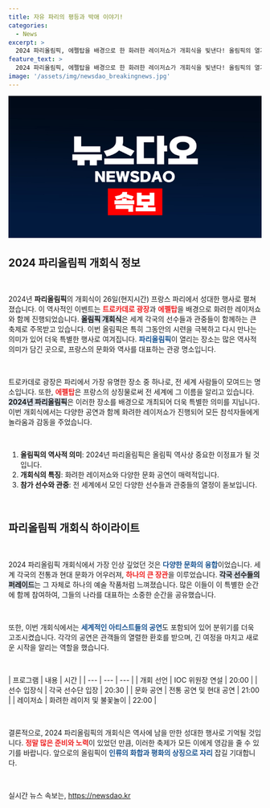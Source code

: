 ```yaml
---
title: 자유 파리의 평등과 박애 이야기!
categories:
  - News
excerpt: >
  2024 파리올림픽, 에펠탑을 배경으로 한 화려한 레이저쇼가 개회식을 빛낸다! 올림픽의 열기가 가득한 파리에서의 특별한 순간을 놓치지 마세요!
feature_text: >
  2024 파리올림픽, 에펠탑을 배경으로 한 화려한 레이저쇼가 개회식을 빛낸다! 올림픽의 열기가 가득한 파리에서의 특별한 순간을 놓치지 마세요!
image: '/assets/img/newsdao_breakingnews.jpg'
---
```


<p><img src="/assets/img/newsdao_breakingnews.jpg" alt="ontimetimes 속보" /></p>

<h2 data-ke-size="size26">2024 파리올림픽 개회식 정보</h2>

<p data-ke-size="size16">&nbsp;</p>

<p>2024년 <b>파리올림픽</b>의 개회식이 26일(현지시간) 프랑스 파리에서 성대한 행사로 펼쳐졌습니다. 이 역사적인 이벤트는 <b><span style="color: #ee2323;">트로카데로 광장</span></b>과 <b><span style="color: #ee2323;">에펠탑</span></b>을 배경으로 화려한 레이저쇼와 함께 진행되었습니다. <b><span style="background-color: #21538527;">올림픽 개회식</span></b>은 세계 각국의 선수들과 관중들이 함께하는 큰 축제로 주목받고 있습니다. 이번 올림픽은 특히 그동안의 시련을 극복하고 다시 만나는 의미가 있어 더욱 특별한 행사로 여겨집니다. <b><span style="color: #1a5490;">파리올림픽</span></b>이 열리는 장소는 많은 역사적 의미가 담긴 곳으로, 프랑스의 문화와 역사를 대표하는 관광 명소입니다.</p>

<p data-ke-size="size16">&nbsp;</p>

<p>트로카데로 광장은 파리에서 가장 유명한 장소 중 하나로, 전 세계 사람들이 모여드는 명소입니다. 또한, <b><span style="color: #ee2323;">에펠탑</span></b>은 프랑스의 상징물로써 전 세계에 그 이름을 알리고 있습니다. <b><span style="background-color: #21538527;">2024년 파리올림픽</span></b>은 이러한 장소를 배경으로 개최되어 더욱 특별한 의미를 지닙니다. 이번 개회식에서는 다양한 공연과 함께 화려한 레이저쇼가 진행되어 모든 참석자들에게 놀라움과 감동을 주었습니다.</p>

<p data-ke-size="size16">&nbsp;</p>

<ol>
    <li><b>올림픽의 역사적 의미</b>: 2024년 파리올림픽은 올림픽 역사상 중요한 이정표가 될 것입니다.</li>
    <li><b>개회식의 특징</b>: 화려한 레이저쇼와 다양한 문화 공연이 매력적입니다.</li>
    <li><b>참가 선수와 관중</b>: 전 세계에서 모인 다양한 선수들과 관중들의 열정이 돋보입니다.</li>
</ol>

<p data-ke-size="size16">&nbsp;</p>

<h2 data-ke-size="size26"> 파리올림픽 개회식 하이라이트</h2>

<p data-ke-size="size16">&nbsp;</p>

<p>2024 파리올림픽 개회식에서 가장 인상 깊었던 것은 <b><span style="color: #1a5490;">다양한 문화의 융합</span></b>이었습니다. 세계 각국의 전통과 현대 문화가 어우러져, <b><span style="color: #ee2323;">하나의 큰 장관</span></b>을 이루었습니다. <b><span style="background-color: #21538527;">각국 선수들의 퍼레이드</span></b>는 그 자체로 하나의 예술 작품처럼 느껴졌습니다. 많은 이들이 이 특별한 순간에 함께 참여하여, 그들의 나라를 대표하는 소중한 순간을 공유했습니다.</p>

<p data-ke-size="size16">&nbsp;</p>

<p>또한, 이번 개회식에서는 <b><span style="color: #1a5490;">세계적인 아티스트들의 공연</span></b>도 포함되어 있어 분위기를 더욱 고조시켰습니다. 각각의 공연은 관객들의 열렬한 환호를 받으며, 긴 여정을 마치고 새로운 시작을 알리는 역할을 했습니다.</p>

<p data-ke-size="size16">&nbsp;</p>

<p>| 프로그램 | 내용 | 시간 |
| --- | --- | --- |
| 개회 선언 | IOC 위원장 연설 | 20:00 |
| 선수 입장식 | 각국 선수단 입장 | 20:30 |
| 문화 공연 | 전통 공연 및 현대 공연 | 21:00 |
| 레이저쇼 | 화려한 레이저 및 불꽃놀이 | 22:00 |</p>

<p data-ke-size="size16">&nbsp;</p>

<p>결론적으로, 2024 파리올림픽의 개회식은 역사에 남을 만한 성대한 행사로 기억될 것입니다. <b><span style="color: #ee2323;">정말 많은 준비와 노력</span></b>이 있었던 만큼, 이러한 축제가 모든 이에게 영감을 줄 수 있기를 바랍니다. 앞으로의 올림픽이 <b><span style="color: #1a5490;">인류의 화합과 평화의 상징으로 자리</span></b> 잡길 기대합니다. </p>

<p data-ke-size="size16">&nbsp;</p>
실시간 뉴스 속보는, <a href="https://newsdao.kr" rel="dofollow">https://newsdao.kr</a>


